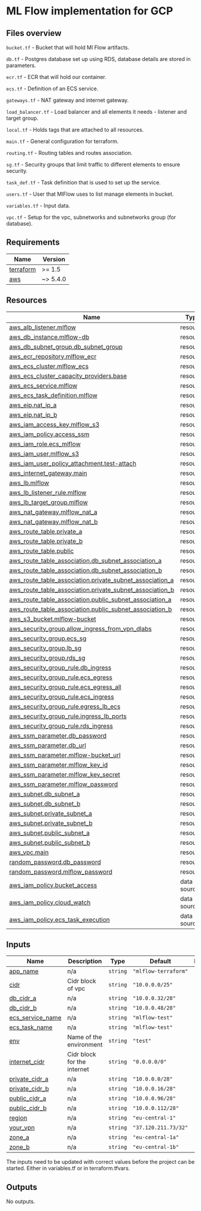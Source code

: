 # ML Flow implementation for GCP
## Files overview
`bucket.tf` - Bucket that will hold Ml Flow artifacts.

`db.tf` - Postgres database set up using RDS, database details are stored in parameters.

`ecr.tf` - ECR that will hold our container.

`ecs.tf` - Definition of an ECS service.

`gateways.tf` - NAT gateway and internet gateway.

`load_balancer.tf` - Load balancer and all elements it needs - listener and target group.

`local.tf` - Holds tags that are attached to all resources.

`main.tf` - General configuration for terraform.

`routing.tf` - Routing tables and routes association.

`sg.tf` - Security groups that limit traffic to different elements to ensure security.

`task_def.tf` - Task definition that is used to set up the service.

`users.tf` - User that MlFlow uses to list manage elements in bucket.

`variables.tf` - Input data.

`vpc.tf` - Setup for the vpc, subnetworks and subnetworks group (for database).

<!-- BEGIN_AUTOMATED_TF_DOCS_BLOCK -->
## Requirements

| Name | Version |
|------|---------|
| <a name="requirement_terraform"></a> [terraform](#requirement\_terraform) | >= 1.5 |
| <a name="requirement_aws"></a> [aws](#requirement\_aws) | ~> 5.4.0 |
## Resources

| Name | Type |
|------|------|
| [aws_alb_listener.mlflow](https://registry.terraform.io/providers/hashicorp/aws/latest/docs/resources/alb_listener) | resource |
| [aws_db_instance.mlflow-db](https://registry.terraform.io/providers/hashicorp/aws/latest/docs/resources/db_instance) | resource |
| [aws_db_subnet_group.db_subnet_group](https://registry.terraform.io/providers/hashicorp/aws/latest/docs/resources/db_subnet_group) | resource |
| [aws_ecr_repository.mlflow_ecr](https://registry.terraform.io/providers/hashicorp/aws/latest/docs/resources/ecr_repository) | resource |
| [aws_ecs_cluster.mlflow_ecs](https://registry.terraform.io/providers/hashicorp/aws/latest/docs/resources/ecs_cluster) | resource |
| [aws_ecs_cluster_capacity_providers.base](https://registry.terraform.io/providers/hashicorp/aws/latest/docs/resources/ecs_cluster_capacity_providers) | resource |
| [aws_ecs_service.mlflow](https://registry.terraform.io/providers/hashicorp/aws/latest/docs/resources/ecs_service) | resource |
| [aws_ecs_task_definition.mlflow](https://registry.terraform.io/providers/hashicorp/aws/latest/docs/resources/ecs_task_definition) | resource |
| [aws_eip.nat_ip_a](https://registry.terraform.io/providers/hashicorp/aws/latest/docs/resources/eip) | resource |
| [aws_eip.nat_ip_b](https://registry.terraform.io/providers/hashicorp/aws/latest/docs/resources/eip) | resource |
| [aws_iam_access_key.mlflow_s3](https://registry.terraform.io/providers/hashicorp/aws/latest/docs/resources/iam_access_key) | resource |
| [aws_iam_policy.access_ssm](https://registry.terraform.io/providers/hashicorp/aws/latest/docs/resources/iam_policy) | resource |
| [aws_iam_role.ecs_mlflow](https://registry.terraform.io/providers/hashicorp/aws/latest/docs/resources/iam_role) | resource |
| [aws_iam_user.mlflow_s3](https://registry.terraform.io/providers/hashicorp/aws/latest/docs/resources/iam_user) | resource |
| [aws_iam_user_policy_attachment.test-attach](https://registry.terraform.io/providers/hashicorp/aws/latest/docs/resources/iam_user_policy_attachment) | resource |
| [aws_internet_gateway.main](https://registry.terraform.io/providers/hashicorp/aws/latest/docs/resources/internet_gateway) | resource |
| [aws_lb.mlflow](https://registry.terraform.io/providers/hashicorp/aws/latest/docs/resources/lb) | resource |
| [aws_lb_listener_rule.mlflow](https://registry.terraform.io/providers/hashicorp/aws/latest/docs/resources/lb_listener_rule) | resource |
| [aws_lb_target_group.mlflow](https://registry.terraform.io/providers/hashicorp/aws/latest/docs/resources/lb_target_group) | resource |
| [aws_nat_gateway.mlflow_nat_a](https://registry.terraform.io/providers/hashicorp/aws/latest/docs/resources/nat_gateway) | resource |
| [aws_nat_gateway.mlflow_nat_b](https://registry.terraform.io/providers/hashicorp/aws/latest/docs/resources/nat_gateway) | resource |
| [aws_route_table.private_a](https://registry.terraform.io/providers/hashicorp/aws/latest/docs/resources/route_table) | resource |
| [aws_route_table.private_b](https://registry.terraform.io/providers/hashicorp/aws/latest/docs/resources/route_table) | resource |
| [aws_route_table.public](https://registry.terraform.io/providers/hashicorp/aws/latest/docs/resources/route_table) | resource |
| [aws_route_table_association.db_subnet_association_a](https://registry.terraform.io/providers/hashicorp/aws/latest/docs/resources/route_table_association) | resource |
| [aws_route_table_association.db_subnet_association_b](https://registry.terraform.io/providers/hashicorp/aws/latest/docs/resources/route_table_association) | resource |
| [aws_route_table_association.private_subnet_association_a](https://registry.terraform.io/providers/hashicorp/aws/latest/docs/resources/route_table_association) | resource |
| [aws_route_table_association.private_subnet_association_b](https://registry.terraform.io/providers/hashicorp/aws/latest/docs/resources/route_table_association) | resource |
| [aws_route_table_association.public_subnet_association_a](https://registry.terraform.io/providers/hashicorp/aws/latest/docs/resources/route_table_association) | resource |
| [aws_route_table_association.public_subnet_association_b](https://registry.terraform.io/providers/hashicorp/aws/latest/docs/resources/route_table_association) | resource |
| [aws_s3_bucket.mlflow-bucket](https://registry.terraform.io/providers/hashicorp/aws/latest/docs/resources/s3_bucket) | resource |
| [aws_security_group.allow_ingress_from_vpn_dlabs](https://registry.terraform.io/providers/hashicorp/aws/latest/docs/resources/security_group) | resource |
| [aws_security_group.ecs_sg](https://registry.terraform.io/providers/hashicorp/aws/latest/docs/resources/security_group) | resource |
| [aws_security_group.lb_sg](https://registry.terraform.io/providers/hashicorp/aws/latest/docs/resources/security_group) | resource |
| [aws_security_group.rds_sg](https://registry.terraform.io/providers/hashicorp/aws/latest/docs/resources/security_group) | resource |
| [aws_security_group_rule.db_ingress](https://registry.terraform.io/providers/hashicorp/aws/latest/docs/resources/security_group_rule) | resource |
| [aws_security_group_rule.ecs_egress](https://registry.terraform.io/providers/hashicorp/aws/latest/docs/resources/security_group_rule) | resource |
| [aws_security_group_rule.ecs_egress_all](https://registry.terraform.io/providers/hashicorp/aws/latest/docs/resources/security_group_rule) | resource |
| [aws_security_group_rule.ecs_ingress](https://registry.terraform.io/providers/hashicorp/aws/latest/docs/resources/security_group_rule) | resource |
| [aws_security_group_rule.egress_lb_ecs](https://registry.terraform.io/providers/hashicorp/aws/latest/docs/resources/security_group_rule) | resource |
| [aws_security_group_rule.ingress_lb_ports](https://registry.terraform.io/providers/hashicorp/aws/latest/docs/resources/security_group_rule) | resource |
| [aws_security_group_rule.rds_ingress](https://registry.terraform.io/providers/hashicorp/aws/latest/docs/resources/security_group_rule) | resource |
| [aws_ssm_parameter.db_password](https://registry.terraform.io/providers/hashicorp/aws/latest/docs/resources/ssm_parameter) | resource |
| [aws_ssm_parameter.db_url](https://registry.terraform.io/providers/hashicorp/aws/latest/docs/resources/ssm_parameter) | resource |
| [aws_ssm_parameter.mlflow-bucket_url](https://registry.terraform.io/providers/hashicorp/aws/latest/docs/resources/ssm_parameter) | resource |
| [aws_ssm_parameter.mlflow_key_id](https://registry.terraform.io/providers/hashicorp/aws/latest/docs/resources/ssm_parameter) | resource |
| [aws_ssm_parameter.mlflow_key_secret](https://registry.terraform.io/providers/hashicorp/aws/latest/docs/resources/ssm_parameter) | resource |
| [aws_ssm_parameter.mlflow_password](https://registry.terraform.io/providers/hashicorp/aws/latest/docs/resources/ssm_parameter) | resource |
| [aws_subnet.db_subnet_a](https://registry.terraform.io/providers/hashicorp/aws/latest/docs/resources/subnet) | resource |
| [aws_subnet.db_subnet_b](https://registry.terraform.io/providers/hashicorp/aws/latest/docs/resources/subnet) | resource |
| [aws_subnet.private_subnet_a](https://registry.terraform.io/providers/hashicorp/aws/latest/docs/resources/subnet) | resource |
| [aws_subnet.private_subnet_b](https://registry.terraform.io/providers/hashicorp/aws/latest/docs/resources/subnet) | resource |
| [aws_subnet.public_subnet_a](https://registry.terraform.io/providers/hashicorp/aws/latest/docs/resources/subnet) | resource |
| [aws_subnet.public_subnet_b](https://registry.terraform.io/providers/hashicorp/aws/latest/docs/resources/subnet) | resource |
| [aws_vpc.main](https://registry.terraform.io/providers/hashicorp/aws/latest/docs/resources/vpc) | resource |
| [random_password.db_password](https://registry.terraform.io/providers/hashicorp/random/latest/docs/resources/password) | resource |
| [random_password.mlflow_password](https://registry.terraform.io/providers/hashicorp/random/latest/docs/resources/password) | resource |
| [aws_iam_policy.bucket_access](https://registry.terraform.io/providers/hashicorp/aws/latest/docs/data-sources/iam_policy) | data source |
| [aws_iam_policy.cloud_watch](https://registry.terraform.io/providers/hashicorp/aws/latest/docs/data-sources/iam_policy) | data source |
| [aws_iam_policy.ecs_task_execution](https://registry.terraform.io/providers/hashicorp/aws/latest/docs/data-sources/iam_policy) | data source |
## Inputs

| Name | Description | Type | Default | Required |
|------|-------------|------|---------|:--------:|
| <a name="input_app_name"></a> [app\_name](#input\_app\_name) | n/a | `string` | `"mlflow-terraform"` | no |
| <a name="input_cidr"></a> [cidr](#input\_cidr) | Cidr block of vpc | `string` | `"10.0.0.0/25"` | no |
| <a name="input_db_cidr_a"></a> [db\_cidr\_a](#input\_db\_cidr\_a) | n/a | `string` | `"10.0.0.32/28"` | no |
| <a name="input_db_cidr_b"></a> [db\_cidr\_b](#input\_db\_cidr\_b) | n/a | `string` | `"10.0.0.48/28"` | no |
| <a name="input_ecs_service_name"></a> [ecs\_service\_name](#input\_ecs\_service\_name) | n/a | `string` | `"mlflow-test"` | no |
| <a name="input_ecs_task_name"></a> [ecs\_task\_name](#input\_ecs\_task\_name) | n/a | `string` | `"mlflow-test"` | no |
| <a name="input_env"></a> [env](#input\_env) | Name of the environment | `string` | `"test"` | no |
| <a name="input_internet_cidr"></a> [internet\_cidr](#input\_internet\_cidr) | Cidr block for the internet | `string` | `"0.0.0.0/0"` | no |
| <a name="input_private_cidr_a"></a> [private\_cidr\_a](#input\_private\_cidr\_a) | n/a | `string` | `"10.0.0.0/28"` | no |
| <a name="input_private_cidr_b"></a> [private\_cidr\_b](#input\_private\_cidr\_b) | n/a | `string` | `"10.0.0.16/28"` | no |
| <a name="input_public_cidr_a"></a> [public\_cidr\_a](#input\_public\_cidr\_a) | n/a | `string` | `"10.0.0.96/28"` | no |
| <a name="input_public_cidr_b"></a> [public\_cidr\_b](#input\_public\_cidr\_b) | n/a | `string` | `"10.0.0.112/28"` | no |
| <a name="input_region"></a> [region](#input\_region) | n/a | `string` | `"eu-central-1"` | no |
| <a name="input_your_vpn"></a> [your\_vpn](#input\_your\_vpn) | n/a | `string` | `"37.120.211.73/32"` | no |
| <a name="input_zone_a"></a> [zone\_a](#input\_zone\_a) | n/a | `string` | `"eu-central-1a"` | no |
| <a name="input_zone_b"></a> [zone\_b](#input\_zone\_b) | n/a | `string` | `"eu-central-1b"` | no |
The inputs need to be updated with correct values before the project can be started.
Either in variables.tf or in terraform.tfvars.
## Outputs

No outputs.
<!-- END_AUTOMATED_TF_DOCS_BLOCK -->
